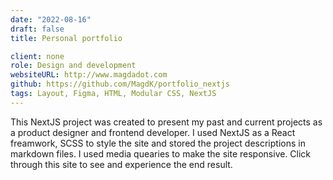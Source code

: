 ```yaml
---
date: "2022-08-16"
draft: false
title: Personal portfolio

client: none
role: Design and development
websiteURL: http://www.magdadot.com
github: https://github.com/MagdK/portfolio_nextjs
tags: Layout, Figma, HTML, Modular CSS, NextJS
---
```


This NextJS project was created to present my past and current projects as a product designer and frontend developer. I used NextJS as a React freamwork, SCSS to style the site and stored the project descriptions in markdown files. I used media quearies to make the site responsive. Click through this site to see and experience the end result. 